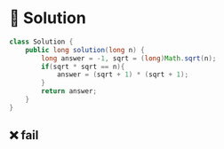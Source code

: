 # 📕 Solution

```java
class Solution {
    public long solution(long n) {
        long answer = -1, sqrt = (long)Math.sqrt(n);
        if(sqrt * sqrt == n){
            answer = (sqrt + 1) * (sqrt + 1);
        }
        return answer;
    }
}
```

## ❌ fail

```java

```
